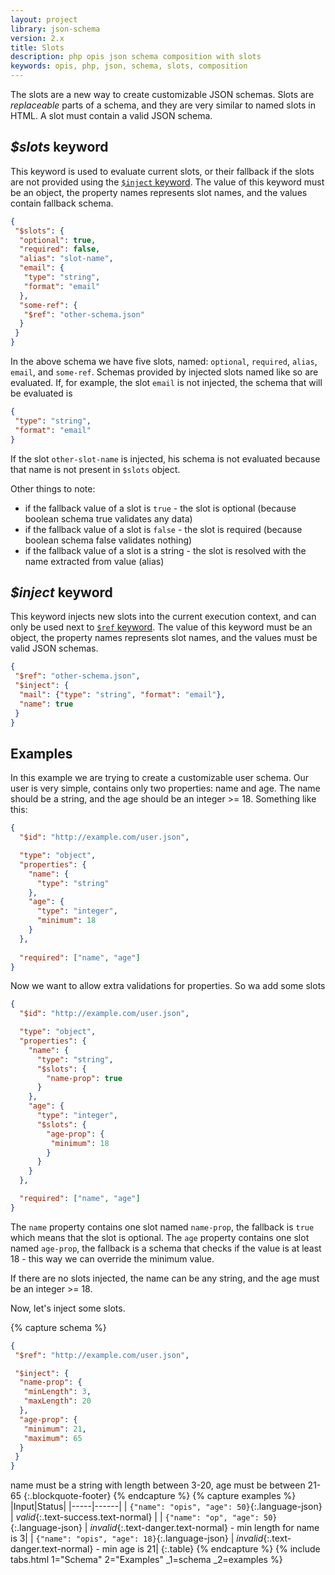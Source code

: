 ```yaml
---
layout: project
library: json-schema
version: 2.x
title: Slots
description: php opis json schema composition with slots
keywords: opis, php, json, schema, slots, composition
---
```


The slots are a new way to create customizable JSON schemas.
Slots are _replaceable_ parts of a schema, and they are very similar to 
 named slots in HTML. A slot must contain a valid JSON schema.

## *$slots* keyword

This keyword is used to evaluate current slots, or their fallback if the slots are not provided
using the [`$inject` keyword](#inject-keyword). 
The value of this keyword must be an object, the property names represents slot names,
and the values contain fallback schema.

```json
{
 "$slots": {
  "optional": true,
  "required": false,
  "alias": "slot-name",
  "email": {
   "type": "string",
   "format": "email"
  },
  "some-ref": {
   "$ref": "other-schema.json"
  }
 }
}
```

In the above schema we have five slots, named: `optional`, `required`, `alias`, `email`, and `some-ref`.
Schemas provided by injected slots named like so are evaluated. 
If, for example, the slot `email` is not injected, the schema 
that will be evaluated is 
```json
{
 "type": "string",
 "format": "email"
}
```

If the slot `other-slot-name` is injected, his schema is not evaluated because that name is not
present in `$slots` object.

Other things to note:

- if the fallback value of a slot is `true` - the slot is optional (because boolean schema true validates any data)
- if the fallback value of a slot is `false` - the slot is required (because boolean schema false validates nothing)
- if the fallback value of a slot is a string - the slot is resolved with the name extracted from value (alias)

## *$inject* keyword

This keyword injects new slots into the current execution context,
and can only be used next to [`$ref` keyword](references.html#ref).
The value of this keyword must be an object, the property names represents slot names,
and the values must be valid JSON schemas.

```json
{
 "$ref": "other-schema.json",
 "$inject": {
  "mail": {"type": "string", "format": "email"},
  "name": true
 }
}
```

## Examples

In this example we are trying to create a customizable user schema.
Our user is very simple, contains only two properties: name and age.
The name should be a string, and the age should be an integer >= 18.
Something like this:

```json
{
  "$id": "http://example.com/user.json",

  "type": "object",
  "properties": {
    "name": {
      "type": "string"
    },
    "age": {
      "type": "integer",
      "minimum": 18
    }
  },
 
  "required": ["name", "age"]
}
```

Now we want to allow extra validations for properties. So wa add some slots


```json
{
  "$id": "http://example.com/user.json",

  "type": "object",
  "properties": {
    "name": {
      "type": "string",
      "$slots": {
        "name-prop": true
      }
    },
    "age": {
      "type": "integer",
      "$slots": {
        "age-prop": {
         "minimum": 18
        }
      }
    }
  },

  "required": ["name", "age"]
}
```

The `name` property contains one slot named `name-prop`, the fallback is `true`
which means that the slot is optional.
The `age` property contains one slot named `age-prop`, the fallback is a schema that
checks if the value is at least 18 - this way we can override the minimum value.

If there are no slots injected, the name can be any string, and the age must be an integer >= 18.

Now, let's inject some slots.

{% capture schema %}
```json
{
 "$ref": "http://example.com/user.json",

 "$inject": {
  "name-prop": {
   "minLength": 3,
   "maxLength": 20
  },
  "age-prop": {
   "minimum": 21,
   "maximum": 65
  }
 }
}
```

name must be a string with length between 3-20,
age must be between 21-65
{:.blockquote-footer}
{% endcapture %}
{% capture examples %}
|Input|Status|
|-----|------|
| `{"name": "opis", "age": 50}`{:.language-json} | *valid*{:.text-success.text-normal} |
| `{"name": "op", "age": 50}`{:.language-json} | *invalid*{:.text-danger.text-normal} - min length for name is 3|
| `{"name": "opis", "age": 18}`{:.language-json} | *invalid*{:.text-danger.text-normal} - min age is 21|
{:.table}
{% endcapture %}
{% include tabs.html 1="Schema" 2="Examples" _1=schema _2=examples %}




